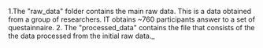 1.The "raw_data" folder contains the main raw data. This is a data obtained from a group of researchers. IT obtains ~760 participants answer to a set of questainnaire.
2. The "processed_data" contains the file that consists of the the data processed from the initial raw data._